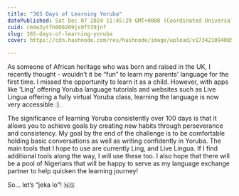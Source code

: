 ```yaml
---
title: "365 Days of Learning Yoruba"
datePublished: Sat Dec 07 2024 11:45:29 GMT+0000 (Coordinated Universal Time)
cuid: cm4e3ytfh000209js9f539jnf
slug: 365-days-of-learning-yoruba
cover: https://cdn.hashnode.com/res/hashnode/image/upload/v1734210940859/96605072-0907-4608-8eff-68b59e7db400.jpeg

---
```


As someone of African heritage who was born and raised in the UK, I recently thought - wouldn’t it be “fun” to learn my parents' language for the first time. I missed the opportunity to learn it as a child. However, with apps like 'Ling' offering Yoruba language tutorials and websites such as Live Lingua offering a fully virtual Yoruba class, learning the language is now very accessible :).

The significance of learning Yoruba consistently over 100 days is that it allows you to achieve goals by creating new habits through perseverance and consistency. My goal by the end of the challenge is to be comfortable holding basic conversations as well as writing confidently in Yoruba. The main tools that I hope to use are currently Ling, and Live Lingua. If I find additional tools along the way, I will use these too. I also hope that there will be a pool of Nigerians that will be happy to serve as my language exchange partner to help quicken the learning journey!

So… let’s “jeka lo”! 🇳🇬